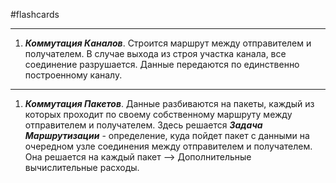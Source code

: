 #flashcards
***
1. ***Коммутация Каналов***.
	Строится маршрут между отправителем и получателем. В случае выхода из строя участка канала, все соединение разрушается. Данные передаются по единственно построенному каналу.
***
1. ***Коммутация Пакетов***.
	Данные разбиваются на пакеты, каждый из которых проходит по своему собственному маршруту между отправителем и получателем.
	Здесь решается ***Задача Маршрутизации*** - определение, куда пойдет пакет с данными на очередном узле соединения между отправителем и получателем. Она решается на каждый пакет --> Дополнительные вычислительные расходы.
<!--SR:!2025-10-03,7,250-->
